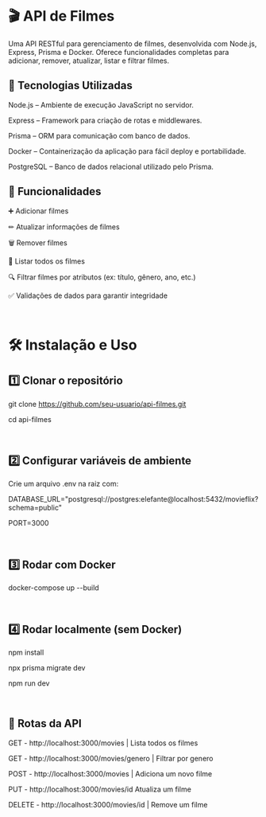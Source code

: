 # 🎬 API de Filmes

Uma API RESTful para gerenciamento de filmes, desenvolvida com Node.js, Express, Prisma e Docker.
Oferece funcionalidades completas para adicionar, remover, atualizar, listar e filtrar filmes.

## 🚀 Tecnologias Utilizadas

Node.js – Ambiente de execução JavaScript no servidor.

Express – Framework para criação de rotas e middlewares.

Prisma – ORM para comunicação com banco de dados.

Docker – Containerização da aplicação para fácil deploy e portabilidade.

PostgreSQL – Banco de dados relacional utilizado pelo Prisma.


## 📌 Funcionalidades

➕ Adicionar filmes

✏ Atualizar informações de filmes

🗑 Remover filmes

📜 Listar todos os filmes

🔍 Filtrar filmes por atributos (ex: título, gênero, ano, etc.)

✅ Validações de dados para garantir integridade

<br>


# 🛠 Instalação e Uso

## 1️⃣ Clonar o repositório
git clone https://github.com/seu-usuario/api-filmes.git

cd api-filmes

<br>

## 2️⃣ Configurar variáveis de ambiente

Crie um arquivo .env na raiz com:

DATABASE_URL="postgresql://postgres:elefante@localhost:5432/movieflix?schema=public"

PORT=3000

<br>

## 3️⃣ Rodar com Docker
docker-compose up --build

<br>  

## 4️⃣ Rodar localmente (sem Docker)
npm install

npx prisma migrate dev

npm run dev

<br>

## 📌 Rotas da API
GET  - http://localhost:3000/movies |	Lista todos os filmes

GET	 - http://localhost:3000/movies/genero | Filtrar por genero

POST - http://localhost:3000/movies |	Adiciona um novo filme

PUT	 - http://localhost:3000/movies/id	Atualiza um filme

DELETE  - http://localhost:3000/movies/id	| Remove um filme
